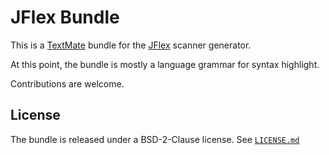JFlex Bundle
=============

This is a [TextMate](https://github.com/textmate/textmate) bundle for the
[JFlex](http://jflex.de) scanner generator.

At this point, the bundle is mostly a language grammar for syntax highlight.

Contributions are welcome.


License
-------

The bundle is released under a BSD-2-Clause license. See [`LICENSE.md`](LICENSE.md)
